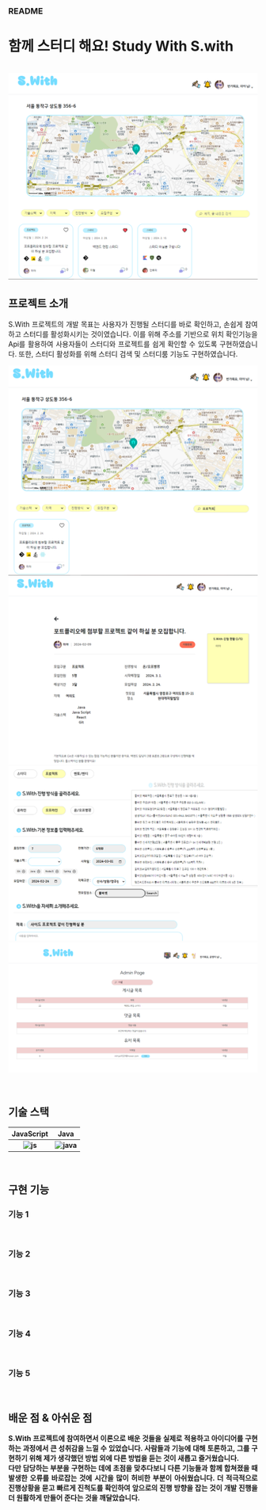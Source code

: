 ### README

# 함께 스터디 해요! Study With S.with

<p align="center">
  <br>
  <img src="./img/main after login.PNG">
  <br>
</p>

## 프로젝트 소개

<p align="justify">
 S.With 프로젝트의 개발 목표는 사용자가 진행될 스터디를 바로 확인하고, 손쉽게 참여하고 스터디를 활성화시키는 것이였습니다. 이를 위해 주소를 기반으로 위치 확인기능을 Api를 활용하여 사용자들이 스터디와 프로젝트를 쉽게 확인할 수 있도록 구현하였습니다. 또한, 스터디 활성화를 위해 스터디 검색 및 스터디룸 기능도 구현하였습니다.
</p>

<p align="center">
<strong><img src="./img/main search.PNG"</strong>
<strong><img src="./img/study detail.PNG"</strong>
<strong><img src="./img/create full.PNG"</strong>
<strong><img src="./img/admin page.PNG"</strong>
</p>

<br>

## 기술 스택

| JavaScript |  Java   |
| :--------: | :-----: |
|   ![js]    | ![java] |

<br>

## 구현 기능

### 기능 1

<img src=""><br>

### 기능 2

<img src=""><br>

### 기능 3

<img src=""><br>

### 기능 4

<img src=""><br>

### 기능 5

<img src=""><br>

## 배운 점 & 아쉬운 점

<p align="justify">
 S.With 프로젝트에 참여하면서 이론으로 배운 것들을 실제로 적용하고 아이디어를 구현하는 과정에서 큰 성취감을 느낄 수 있었습니다. 사람들과 기능에 대해 토론하고, 그를 구현하기 위해 제가 생각했던 방법 외에 다른 방법을 듣는 것이 새롭고 즐거웠습니다.
 <br/>다만 담당하는 부분을 구현하는 데에 초점을 맞추다보니 다른 기능들과 함께 합쳐졌을 때 발생한 오류를 바로잡는 것에 시간을 많이 허비한 부분이 아쉬웠습니다. 더 적극적으로 진행상황을 묻고 빠르게 진척도를 확인하여 앞으로의 진행 방향을 잡는 것이 개발 진행을 더 원활하게 만들어 준다는 것을 깨달았습니다. 
</p>

<br>

<!-- Stack Icon Refernces -->

[js]: ./readme-static/img/javascript.svg
[java]: ./readme-static/img/java.svg
